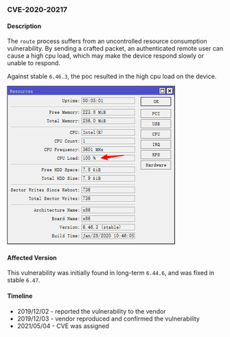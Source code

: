 ### CVE-2020-20217

#### Description

The `route` process suffers from an uncontrolled resource consumption vulnerability. By sending a crafted packet, an authenticated remote user can cause a high cpu load, which may make the device respond slowly or unable to respond.

Against stable `6.46.3`, the poc resulted in the high cpu load on the device.

![route_high_cpu_load](./images/route_high_cpu_load.png)

#### Affected Version

This vulnerability was initially found in long-term  `6.44.6`, and was fixed in stable `6.47`.

#### Timeline

+ 2019/12/02 - reported the vulnerability to the vendor
+ 2019/12/03 - vendor reproduced and confirmed the vulnerability
+ 2021/05/04 - CVE was assigned

